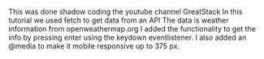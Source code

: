 This was done shadow coding the youtube channel GreatStack
In this tutorial we used fetch to get data from an API
The data is weather information from openweathermap.org
I added the functionality to get the info by pressing enter using the keydown eventlistener.
I also added an @media to make it mobile responsive up to 375 px.
